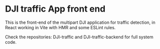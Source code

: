 # DJI traffic App front end

This is the front-end of the multipart DJI application for traffic detection, in React working in Vite with HMR and some ESLint rules.

Check the repositories: DJI-traffic and DJI-traffic-backend for full system code.
